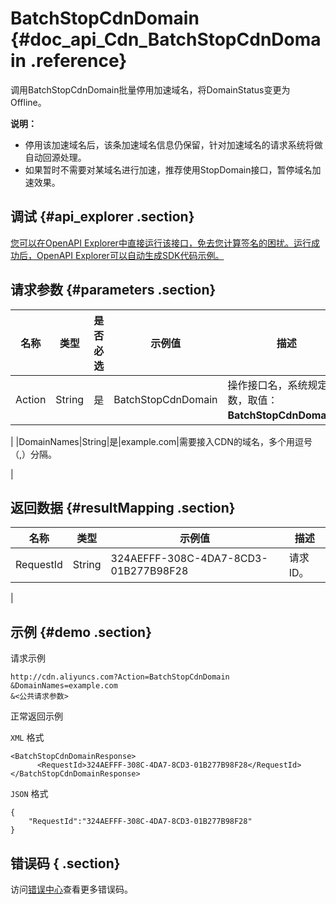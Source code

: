 # BatchStopCdnDomain {#doc_api_Cdn_BatchStopCdnDomain .reference}

调用BatchStopCdnDomain批量停用加速域名，将DomainStatus变更为Offline。

**说明：** 

-   停用该加速域名后，该条加速域名信息仍保留，针对加速域名的请求系统将做自动回源处理。
-   如果暂时不需要对某域名进行加速，推荐使用StopDomain接口，暂停域名加速效果。

## 调试 {#api_explorer .section}

[您可以在OpenAPI Explorer中直接运行该接口，免去您计算签名的困扰。运行成功后，OpenAPI Explorer可以自动生成SDK代码示例。](https://api.aliyun.com/#product=Cdn&api=BatchStopCdnDomain&type=RPC&version=2018-05-10)

## 请求参数 {#parameters .section}

|名称|类型|是否必选|示例值|描述|
|--|--|----|---|--|
|Action|String|是|BatchStopCdnDomain|操作接口名，系统规定参数，取值：**BatchStopCdnDomain**。

 |
|DomainNames|String|是|example.com|需要接入CDN的域名，多个用逗号（,）分隔。

 |

## 返回数据 {#resultMapping .section}

|名称|类型|示例值|描述|
|--|--|---|--|
|RequestId|String|324AEFFF-308C-4DA7-8CD3-01B277B98F28|请求ID。

 |

## 示例 {#demo .section}

请求示例

``` {#request_demo}
http://cdn.aliyuncs.com?Action=BatchStopCdnDomain
&DomainNames=example.com
&<公共请求参数>
```

正常返回示例

`XML` 格式

``` {#xml_return_success_demo}
<BatchStopCdnDomainResponse>
	  <RequestId>324AEFFF-308C-4DA7-8CD3-01B277B98F28</RequestId>
</BatchStopCdnDomainResponse>
```

`JSON` 格式

``` {#json_return_success_demo}
{
	"RequestId":"324AEFFF-308C-4DA7-8CD3-01B277B98F28"
}
```

## 错误码 { .section}

访问[错误中心](https://error-center.aliyun.com/status/product/Cdn)查看更多错误码。

